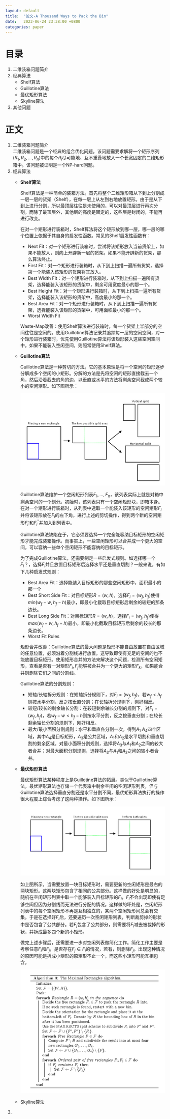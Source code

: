 ```yaml
---
layout: default
title:  "论文-A Thousand Ways to Pack the Bin"
date:   2023-06-24 23:38:00 +0800
categories: paper
---
```

<head>
<script src="https://polyfill.io/v3/polyfill.min.js?features=es6"></script>
<script id="MathJax-script" async src="https://cdn.jsdelivr.net/npm/mathjax@3/es5/tex-mml-chtml.js"></script>
</head>

<script> 
MathJax = {
  tex: {
    inlineMath: [['$', '$']],
    processEscapes: true
  }
};
</script>

# 目录

1. 二维装箱问题简介
2. 经典算法
   - Shelf算法
   - Guillotine算法
   - 最优矩形算法
   - Skyline算法
3. 其他问题

# 正文

1. 二维装箱问题简介  
   二维装箱问题是一个经典的组合优化问题。该问题需要求解将一个矩形序列$(R_1,R_2,...,R_n)$中的每个$R_i$尽可能地、互不重叠地放入一个长宽固定的二维矩形箱中。该问题被证明是一个NP-hard问题。
2. 经典算法
   - **Shelf算法**

      Shelf算法是一种简单的装箱方法。首先将整个二维矩形箱从下到上分割成一层一层的货架（Shelf），在每一层上从左到右地放置矩形。由于是从下到上进行分割，所以最顶层往往是未使用的，可以对最顶层进行再次分割。而除了最顶层外，其他层的高度是固定的，这些层是封闭的，不能再进行改变。

      在对一个矩形进行装箱时，Shelf算法将这个矩形放到哪一层，哪一层的哪个位置上依据于其自身的启发性函数。常见的Shelf启发性函数有：
      - Next Fit：对一个矩形进行装箱时，尝试将该矩形放入当前货架上，如果不能放入，则向上开辟新一层的货架。如果不能开辟新的货架，那么算法终止。
      - First Fit：对一个矩形进行装箱时，从下到上扫描一遍所有货架，选择第一个能装入该矩形的货架将其放入。
      - Best Width Fit：对一个矩形进行装箱时，从下到上扫描一遍所有货架，选择能装入该矩形的货架中，剩余可用宽度最小的那一个。
      - Best Height Fit：对一个矩形进行装箱时，从下到上扫描一遍所有货架，选择能装入该矩形的货架中，高度最小的那一个。
      - Best Area Fit：对一个矩形进行装箱时，从下到上扫描一遍所有货架，选择能装入该矩形的货架中，可用面积最小的那一个。
      - Worst Width Fit

      Waste-Map改善：使用Shelf算法进行装箱时，每一个货架上半部分的空间往往是空闲的。使用Guillotine算法记录并追踪每一层的空闲空间，对一个矩形进行装箱时，优先使用Guillotine算法将该矩形装入这些空闲空间中。如果不能装入空闲空间，则照常使用Shelf算法。

   - **Guillotine算法**  

      Guillotine算法是一种剪切的方法。它的基本原理是将一个空闲的矩形逐步分解成多个空闲的小矩形。分解的方法是先将空闲的矩形直接截去一个角，然后沿着截去的角的边，以垂直或水平的方法将剩余空间截成两个较小的空闲矩形。如下图所示：

      ![picture 1](\images\d940acc30d06878a7cfece2248d7be4be01aa0b169597b10b0653d7c5601c7d1.png)  

      Guillotine算法维护一个空闲矩形列表${F_1,...,F_n}$，该列表实际上就是对箱中剩余空间的一个划分。初始时，该列表只有一个空闲矩形块，即箱本身。在对一个矩形进行装箱时，从列表中选取一个能装入该矩形的空闲矩形$F_i$并将该矩形放在$F_i$的左下角，进行上述的剪切操作，得到两个新的空闲矩形$F_i'$和$F_i^{''}$并加入到列表中。

      Guillotine算法缺陷在于，它必须要选择一个完全能容纳目标矩形的空闲矩形才能完成装箱操作。而事实上，一些空闲矩形可以合并成一个更大的空间，可以容纳一些单个空闲矩形不能容纳的目标矩形。

      为了完成Guillotine算法，还需要制定一些启发式规则。如选择哪一个$F_i$？，选择$F_i$并且放置目标矩形后选择水平还是垂直切割？一般来说，有如下几种启发式规则：
      - Best Area Fit：选择能装入目标矩形的那些空闲矩形中，面积最小的那一个
      - Best Short Side Fit：对目标矩形$R=(w,h)$，选择$F_i=(w_f, h_f)$使得$min(w_f-w, h_f-h)$最小，即最小化截取目标矩形后剩余的较短的那条边长。
      - Best Long Side Fit：对目标矩形$R=(w,h)$，选择$F_i=(w_f, h_f)$使得$max(w_f-w, h_f-h)$最小，即最小化截取目标矩形后剩余的较长的那条边长。
      - Worst Fit Rules

      矩形合并改善：Guillotine算法的最大问题是矩形不能自由放置在自由区域的任意位置，必须沿着分割线进行放置。这导致即使有充足的空间的也不能放置目标矩形。使用矩形合并的方法来解决这个问题，检测所有空闲矩形，查看是否有一对矩形$F_i,F_j$能够被合并为一个更大的矩形$F_k$，如果能合并则删除它们之间的分割线。

      Guillotine算法的分割规则：
      - 短轴/长轴拆分规则：在短轴拆分规则下，对$F_i=(w_f, h_f)$，若$w_f<h_f$则按水平分割，反之按垂直分割；在长轴拆分规则下，刚好相反。
      - 较短/较长的剩余轴长分割：在较短剩余轴长分割的规则下，对$F_i=(w_f, h_f)$，若$w_f-w<h_f-h$则按水平分割，反之按垂直分割；在较长剩余轴长分割的规则下，刚好相反。
      - 最大/最小面积分割规则：水平和垂直各分割一次，得到$A_1~A_4$四个区域，其中$A_4$是目标矩形，$A_3$是公共区域，$A_1$和$A_2$是水平切割和垂直切割的剩余区域。对最小面积分割规则，选择将$A_3$与$A_1$和$A_2$之间的较大者合并；对最大面积分割规则，选择将$A_3$与$A_1$和$A_2$之间的较小者合并。

   - **最优矩形算法**

      最优矩形算法某种程度上是Guillotine算法的拓展。类似于Guillotine算法，最优矩形算法也存储一个代表箱中剩余空间的空闲矩形列表，但与Guillotine算法选择垂直分割还是水平分割不同，最优矩形算法执行的操作很大程度上综合考虑了这两种操作。如下图所示：

      ![picture 2](\images\1482620a1b9ccfa343b2a594e494c67232b902d3e87d074951f4242677ba8d12.png)  

      如上图所示，当需要放置一块目标矩形时，需要更新的空闲矩形是最右的两块矩形。这两块矩形包含了相同的公共部分。这样做的好处是明显的，随机在空闲矩形列表中取一个能够装入目标矩形的$F_i$，$F_i$不会出现即使有足够空间但因为分割线而无法进行分配的情况。这样做的坏处是，空闲矩形列表中的每个空闲矩形不再是互相独立的，某两个空闲矩形间总会有交集。于是在选择好$F_i$后，还要遍历一次空闲矩形列表，判断裁剪掉的形状中是否包含了公共部分。若$F_j$包含了公共部分，则需要将$F_i$减去被裁掉的形状，并拆成最多四个新的小矩形。

      做完上述步骤后，还需要进一步对空闲列表做简化工作。简化工作主要是考察任意$F_i$和$F_j$，是否存在$F_j \in F_i$的情况，若有，则删除$F_j$。出现这种情况的原因可能是拆成小矩形的原矩形不止一个，而这些小矩形可能互相包含。

      ![picture 3](\images\3a6038f625dd3b9d027fc5f01ba7ee11df7a1e92aacbd709c435acb8de506471.png)  


   - Skyline算法
3. 